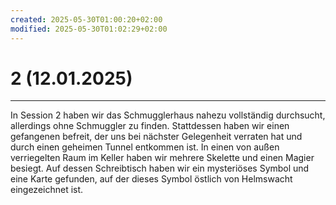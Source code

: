 ```yaml
---
created: 2025-05-30T01:00:20+02:00
modified: 2025-05-30T01:02:29+02:00
---
```


# 2 (12.01.2025)

* * *

In Session 2 haben wir das Schmugglerhaus nahezu vollständig durchsucht, allerdings ohne Schmuggler zu finden. Stattdessen haben wir einen gefangenen befreit, der uns bei nächster Gelegenheit verraten hat und durch einen geheimen Tunnel entkommen ist. In einen von außen verriegelten Raum im Keller haben wir mehrere Skelette und einen Magier besiegt. Auf dessen Schreibtisch haben wir ein mysteriöses Symbol und eine Karte gefunden, auf der dieses Symbol östlich von Helmswacht eingezeichnet ist.
